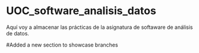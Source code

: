 # UOC_software_analisis_datos

Aquí voy a almacenar las prácticas de la asignatura de softaware de análisis de datos.

#Added a new section to showcase branches
